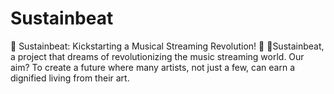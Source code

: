 # Sustainbeat
🚀 Sustainbeat: Kickstarting a Musical Streaming Revolution! 🎵  🌟Sustainbeat, a project that dreams of revolutionizing the music streaming world. Our aim? To create a future where many artists, not just a few, can earn a dignified living from their art. 
